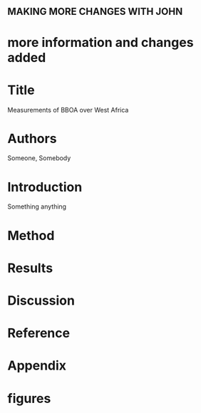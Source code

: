 
## MAKING MORE CHANGES	WITH JOHN

# more information and changes added
# Title
Measurements of BBOA over West Africa

# Authors
Someone, Somebody

# Introduction
Something anything

# Method

# Results

# Discussion

# Reference

# Appendix

# figures
